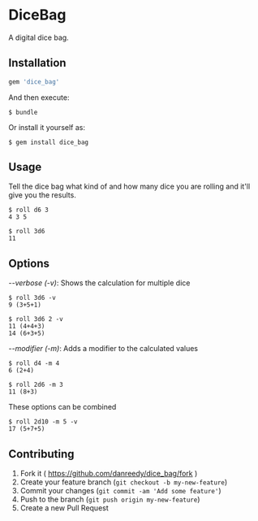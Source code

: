 # DiceBag

A digital dice bag.

## Installation


```ruby
gem 'dice_bag'
```

And then execute:

    $ bundle

Or install it yourself as:

    $ gem install dice_bag

## Usage

Tell the dice bag what kind of and how many dice you are rolling and it'll give you the results.

    $ roll d6 3
    4 3 5

    $ roll 3d6
    11

## Options

*--verbose (-v)*: Shows the calculation for multiple dice

    $ roll 3d6 -v
    9 (3+5+1)

    $ roll 3d6 2 -v
    11 (4+4+3)
    14 (6+3+5)

*--modifier (-m)*: Adds a modifier to the calculated values

    $ roll d4 -m 4
    6 (2+4)

    $ roll 2d6 -m 3
    11 (8+3)

These options can be combined

    $ roll 2d10 -m 5 -v
    17 (5+7+5)


## Contributing

1. Fork it ( https://github.com/danreedy/dice_bag/fork )
2. Create your feature branch (`git checkout -b my-new-feature`)
3. Commit your changes (`git commit -am 'Add some feature'`)
4. Push to the branch (`git push origin my-new-feature`)
5. Create a new Pull Request
